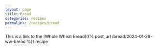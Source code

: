 ```yaml
---
layout: page
title: Bread
categories: recipes
permalink: /recipes/bread
---
```


This is a link to the [Whole Wheat Bread]({% post_url /bread/2024-01-29-ww-bread %}) recipe